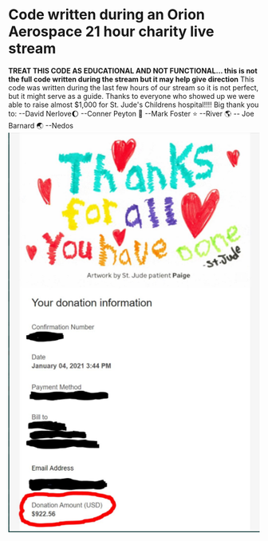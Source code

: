 # Code written during an Orion Aerospace 21 hour charity live stream
<b>TREAT THIS CODE AS EDUCATIONAL AND NOT FUNCTIONAL... this is not the full code written during the stream but it may help give direction</b>
This code was written during the last few hours of our stream so it is not perfect, but it might serve as a guide. Thanks to everyone who showed up we were able to raise almost $1,000 for St. Jude's Childrens hospital!!!! 
Big thank you to: 
--David Nerlove🌔 
--Conner Peyton 🚀 
--Mark Foster ⭐ 
--River 🌎 
-- Joe Barnard 🌏 
--Nedos
<img src="dono.PNG">